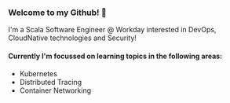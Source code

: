### Welcome to my Github! 👋

I'm a Scala Software Engineer @ Workday interested in DevOps, CloudNative technologies and Security!

#### Currently I'm focussed on learning topics in the following areas:
- Kubernetes
- Distributed Tracing
- Container Networking

<!--
**davekerr95/davekerr95** is a ✨ _special_ ✨ repository because its `README.md` (this file) appears on your GitHub profile.

Here are some ideas to get you started:

- 🔭 I’m currently working on ...
- 🌱 I’m currently learning ...
- 👯 I’m looking to collaborate on ...
- 🤔 I’m looking for help with ...
- 💬 Ask me about ...
- 📫 How to reach me: ...
- 😄 Pronouns: ...
- ⚡ Fun fact: ...
-->
